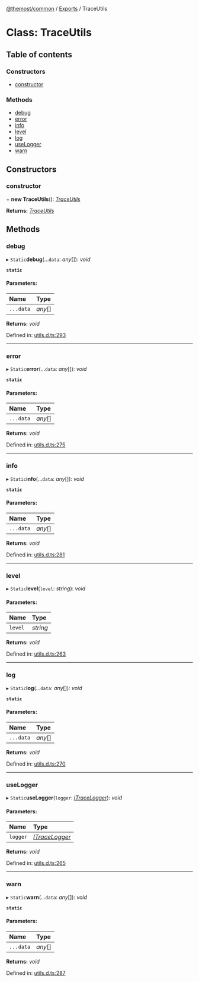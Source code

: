 [@themost/common](../README.md) / [Exports](../modules.md) / TraceUtils

# Class: TraceUtils

## Table of contents

### Constructors

- [constructor](traceutils.md#constructor)

### Methods

- [debug](traceutils.md#debug)
- [error](traceutils.md#error)
- [info](traceutils.md#info)
- [level](traceutils.md#level)
- [log](traceutils.md#log)
- [useLogger](traceutils.md#uselogger)
- [warn](traceutils.md#warn)

## Constructors

### constructor

\+ **new TraceUtils**(): [*TraceUtils*](traceutils.md)

**Returns:** [*TraceUtils*](traceutils.md)

## Methods

### debug

▸ `Static`**debug**(...`data`: *any*[]): *void*

**`static`** 

#### Parameters:

Name | Type |
:------ | :------ |
`...data` | *any*[] |

**Returns:** *void*

Defined in: [utils.d.ts:293](https://github.com/themost-framework/themost-common/blob/917834f/utils.d.ts#L293)

___

### error

▸ `Static`**error**(...`data`: *any*[]): *void*

**`static`** 

#### Parameters:

Name | Type |
:------ | :------ |
`...data` | *any*[] |

**Returns:** *void*

Defined in: [utils.d.ts:275](https://github.com/themost-framework/themost-common/blob/917834f/utils.d.ts#L275)

___

### info

▸ `Static`**info**(...`data`: *any*[]): *void*

**`static`** 

#### Parameters:

Name | Type |
:------ | :------ |
`...data` | *any*[] |

**Returns:** *void*

Defined in: [utils.d.ts:281](https://github.com/themost-framework/themost-common/blob/917834f/utils.d.ts#L281)

___

### level

▸ `Static`**level**(`level`: *string*): *void*

#### Parameters:

Name | Type |
:------ | :------ |
`level` | *string* |

**Returns:** *void*

Defined in: [utils.d.ts:263](https://github.com/themost-framework/themost-common/blob/917834f/utils.d.ts#L263)

___

### log

▸ `Static`**log**(...`data`: *any*[]): *void*

**`static`** 

#### Parameters:

Name | Type |
:------ | :------ |
`...data` | *any*[] |

**Returns:** *void*

Defined in: [utils.d.ts:270](https://github.com/themost-framework/themost-common/blob/917834f/utils.d.ts#L270)

___

### useLogger

▸ `Static`**useLogger**(`logger`: [*ITraceLogger*](../interfaces/itracelogger.md)): *void*

#### Parameters:

Name | Type |
:------ | :------ |
`logger` | [*ITraceLogger*](../interfaces/itracelogger.md) |

**Returns:** *void*

Defined in: [utils.d.ts:265](https://github.com/themost-framework/themost-common/blob/917834f/utils.d.ts#L265)

___

### warn

▸ `Static`**warn**(...`data`: *any*[]): *void*

**`static`** 

#### Parameters:

Name | Type |
:------ | :------ |
`...data` | *any*[] |

**Returns:** *void*

Defined in: [utils.d.ts:287](https://github.com/themost-framework/themost-common/blob/917834f/utils.d.ts#L287)
